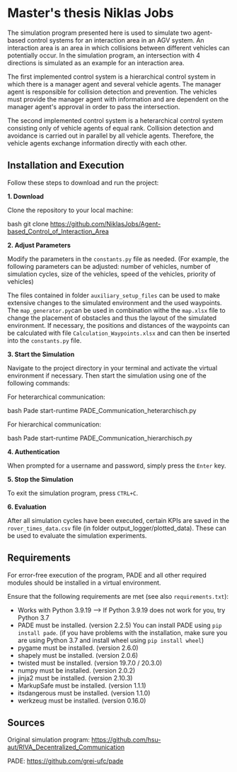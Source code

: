 # Master's thesis Niklas Jobs

The simulation program presented here is used to simulate two agent-based control systems for an interaction area in an AGV system. An interaction area is an area in which collisions between different vehicles can potentially occur. In the simulation program, an intersection with 4 directions is simulated as an example for an interaction area.

The first implemented control system is a hierarchical control system in which there is a manager agent and several vehicle agents. The manager agent is responsible for collision detection and prevention. The vehicles must provide the manager agent with information and are dependent on the manager agent's approval in order to pass the intersection. 

The second implemented control system is a heterarchical control system consisting only of vehicle agents of equal rank. Collision detection and avoidance is carried out in parallel by all vehicle agents. Therefore, the vehicle agents exchange information directly with each other.

## Installation and Execution

Follow these steps to download and run the project:

**1. Download**

Clone the repository to your local machine:

bash
git clone https://github.com/NiklasJobs/Agent-based_Control_of_Interaction_Area


**2. Adjust Parameters**

Modify the parameters in the `constants.py` file as needed.
(For example, the following parameters can be adjusted: number of vehicles, number of simulation cycles, size of the vehicles, speed of the vehicles, priority of vehicles)

The files contained in folder `auxiliary_setup_files` can be used to make extensive changes to the simulated environment and the used waypoints. 
The `map_generator.py`can be used in combination withe the `map.xlsx` file to change the placement of obstacles and thus the layout of the simulated environment.
If necessary, the positions and distances of the waypoints can be calculated with file `Calculation_Waypoints.xlsx` and can then be inserted into the `constants.py` file.

**3. Start the Simulation**

Navigate to the project directory in your terminal and activate the virtual environment if necessary. Then start the simulation using one of the following commands:

For heterarchical communication:

bash
Pade start-runtime PADE_Communication_heterarchisch.py


For hierarchical communication:

bash
Pade start-runtime PADE_Communication_hierarchisch.py


**4. Authentication**

When prompted for a username and password, simply press the `Enter` key.

**5. Stop the Simulation**

To exit the simulation program, press `CTRL+C`.

**6. Evaluation**

After all simulation cycles have been executed, certain KPIs are saved in the `rover_times_data.csv` file (in folder output_logger/plotted_data). These can be used to evaluate the simulation experiments. 

## Requirements

For error-free execution of the program, PADE and all other required modules should be installed in a virtual environment.

Ensure that the following requirements are met (see also `requirements.txt`):

- Works with Python 3.9.19 --> If Python 3.9.19 does not work for you, try Python 3.7 
- PADE must be installed. (version 2.2.5) You can install PADE using `pip install pade`. (if you have problems with the installation, make sure you are using Python 3.7 and install wheel using `pip install wheel`)
- pygame must be installed. (version 2.6.0)
- shapely must be installed. (version 2.0.6)
- twisted must be installed. (version 19.7.0 / 20.3.0)
- numpy must be installed. (version 2.0.2)
- jinja2 must be installed. (version 2.10.3)
- MarkupSafe must be installed. (version 1.1.1)
- itsdangerous must be installed. (version 1.1.0)
- werkzeug must be installed. (version 0.16.0)


## Sources

Original simulation program:
https://github.com/hsu-aut/RIVA_Decentralized_Communication

PADE:
https://github.com/grei-ufc/pade
